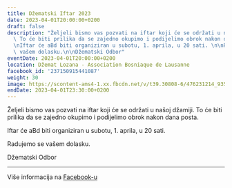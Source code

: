 ```yaml
---
title: Džematski Iftar 2023
date: 2023-04-01T20:00:00+0200
draft: false
description: "Željeli bismo vas pozvati na iftar koji će se održati u našoj džamiji.\
  \ To će biti prilika da se zajedno okupimo i podijelimo obrok nakon dana posta.\n\
  \nIftar će aBd biti organiziran u subotu, 1. aprila, u 20 sati. \n\nRadujemo se\
  \ vašem dolasku.\n\nDžematski Odbor"
eventDate: 2023-04-01T20:00:00+0200
location: Džemat Lozana - Association Bosniaque de Lausanne
facebook_id: '237150915441087'
weight: 30
image: https://scontent-ams4-1.xx.fbcdn.net/v/t39.30808-6/476231214_935500385377228_3500090740640109385_n.jpg?_nc_cat=101&ccb=1-7&_nc_sid=9e60e4&_nc_eui2=AeEpQM0w_m1mmc9EoqfuSNIZbO9i1CDbnqZs72LUINuepkuQ2l7A20VcgWHPQiToBDXqJcTR_bkqqePFLEev9xBW&_nc_ohc=pc4B3qVutfwQ7kNvwHjS7z9&_nc_oc=Adk0MXwUFgAB1mMXj4AKnzcIFtT21il8OfEVK6pWv3RfDg9aIX1t1qrrqQfGj_JXJMI&_nc_zt=23&_nc_ht=scontent-ams4-1.xx&edm=ABTKTjYEAAAA&_nc_gid=cU2wsVbUpEGAhcBgcgnMEA&oh=00_AfHwZMD5q_GfImFY2dN5eLRoWOQqS-6SB7CzZJsROagA8Q&oe=681ABB1A
endDate: 2023-04-01T23:30:00+0200
---
```


Željeli bismo vas pozvati na iftar koji će se održati u našoj džamiji. To će biti prilika da se zajedno okupimo i podijelimo obrok nakon dana posta.

Iftar će aBd biti organiziran u subotu, 1. aprila, u 20 sati. 

Radujemo se vašem dolasku.

Džematski Odbor

---

Više informacija na [Facebook-u](https://facebook.com/events/237150915441087)
